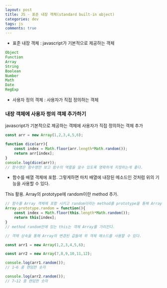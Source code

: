 ```yaml
---  
layout: post
title: JS - 표준 내장 객체(standard built-in object)
categories: dev
tags: js
comments: true
---
```

- 표준 내장 객체 : javascript가 기본적으로 제공하는 객체

```javascript
Object
Function
Array
String
Boolean
Number
Math
Date
RegExp
```

- 사용자 정의 객체 : 사용자가 직접 정의하는 객체

### 내장 객체에 사용자 정의 객체 추가하기
javascript가 기본적으로 제공하는 객체에 사용자가 직접 정의하는 객체 추가

```javascript
const arr = new Array(1,2,3,4,5,6);

function dice(arr){
    const index = Math.floor(arr.length*Math.random());
    return arr[index];
}
console.log(dice(arr));
// 함수명은 함수명만 보고 함수의 역할을 알수 있도록 명확하게 지정하는게 좋다.
```

-  함수를 배열 객체에 포함. 그렇게하면 마치 배열에 내장된 메소드인 것처럼 위의 기능을 사용할 수 있다.

This 활용. Array의 prototype에 random이란 method 추가.

```javascript
// 함수를 Array 객체에 포함 시키고 random이라는 method를 prototype을 통해 Array 객체에 넣어준다. 
Array.prototype.random = function(){
    const index = Math.floor(this.length*Math.random());
    return this[index];
}
// method random안에 있는 this는 객체 Array를 가리킨다.

// 객체 상속을 통해 Array의 변경된 값들에 위 객체 메소드를 사용할 수 있다.

const arr1 = new Array(1,2,3,4,5,6);

const arr2 = new Array(7,8,9,10,11,12);

console.log(arr1.random());
// 1~6 중 랜덤한 숫자

console.log(arr2.random());
// 7~12 중 랜덤한 숫자
```

